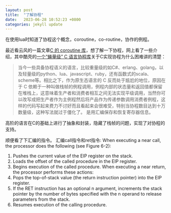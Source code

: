 ```yaml
---
layout: post
title:  "了解协程"
date:   2023-06-28 10:52:23 +0800
categories: jekyll update
---
```

在使用lua时知道了协程这个概念，coroutine，co-routine，协作的例程。



最近看云风的一篇文章[C 的 coroutine 库](https://blog.codingnow.com/2012/07/c_coroutine.html)，想了解一下协程，网上看了一些介绍，其中酷壳的[一个“蝇量级” C 语言协程库](https://coolshell.cn/articles/10975.html)关于C实现协程为什么困难讲的清楚：

> 当今一些具备协程语义的语言，比较重量级的如C#、erlang、golang，以及轻量级的python、lua、javascript、ruby，还有函数式的scala、scheme等。相比之下，作为原生态语言的 C 反而处于尴尬的地位，原因在于 C 依赖于一种叫做栈帧的例程调用，例程内部的状态量和返回值都保留在堆栈上，这意味着生产者和消费者相互之间无法实现平级调用，当然你可以改写成把生产者作为主例程然后将产品作为传递参数调用消费者例程，这样的代码写起来费力不讨好而且看起来会很难受，特别当协程数目达到十万数量级，这种写法就过于僵化了。
是用汇编保存和恢复寄存器信息。

高阶的语言在C的基础上进行了抽象和封装，隐藏了栈帧的问题，实现了对协程的支持。


顺便看了下汇编的指令。
汇编call指令和ret指令:
When executing a near call, the processor does the following (see Figure 6-2):
1. Pushes the current value of the EIP register on the stack.
2. Loads the offset of the called procedure in the EIP register.
3. Begins execution of the called procedure.
When executing a near return, the processor performs these actions:
1. Pops the top-of-stack value (the return instruction pointer) into the EIP register.
2. If the RET instruction has an optional n argument, increments the stack pointer by the number of bytes
specified with the n operand to release parameters from the stack.
3. Resumes execution of the calling procedure.

